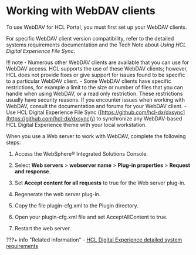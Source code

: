 # Working with WebDAV clients

To use WebDAV for HCL Portal, you must first set up your WebDAV clients.

For specific WebDAV client version compatibility, refer to the detailed systems requirements documentation and the Tech Note about *Using HCL Digital Experience File Sync*.

!!! note
    -   Numerous other WebDAV clients are available that you can use for WebDAV access. HCL supports the use of these WebDAV clients; however, HCL does not provide fixes or give support for issues found to be specific to a particular WebDAV client.
    -   Some WebDAV clients have specific restrictions, for example a limit to the size or number of files that you can handle when using WebDAV, or a read only restriction. These restrictions usually have security reasons. If you encounter issues when working with WebDAV, consult the documentation and forums for your WebDAV client.
    -   Use HCL Digital Experience File Sync \([https://github.com/hcl-dx/dxsync](https://github.com/hcl-dx/dxsync)\) to synchronize any WebDAV-based HCL Digital Experience theme with your local workstation.

When you use a Web server to work with WebDAV, complete the following steps:

1.  Access the WebSphere® Integrated Solutions Console.

2.  Select **Web servers** \> **webserver name** \> **Plug-in properties** \> **Request and response**.

3.  Set **Accept content for all requests** to true for the Web server plug-in.

4.  Regenerate the web server plug-in.

5.  Copy the file plugin-cfg.xml to the Plugin directory.

6.  Open your plugin-cfg.xml file and set AcceptAllContent to true.

7.  Restart the web server.


<!--
-   **[HCL Digital Experience File Sync](../dxsync/DXSync.md)**  
Digital Experience File Sync can be used to synchronize any WebDAV-based HCL Portal theme with your local workstation. Learn more how to use DX File Sync. -->


???+ info "Related information"
    - [HCL Digital Experience detailed system requirements](https://support.hcltechsw.com/csm?id=kb_article&sysparm_article=KB0013514)

